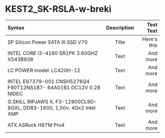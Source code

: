 # KEST2_SK-RSLA-w-breki

| Syntax      | Description | Test Text     |
| :---        |    :----:   |          ---: |
| SP Silicon Power SATA III SSD V70 | Title       | Here's this   |
| INTEL CORE i3-4160 SR1PK 3.60GHZ X543B938 | Text        | And more      |
| LC POWER model: LC420H-12 | Text        | And more      |
| INTEL E97379-001 CNSH5276Q4 F90T12NS1B7- 64A01B1 DC12V 0.28 NIDEC | Text        | And more      |
| G.SKILL RIPJAWS X, F3-12800CL9D-8GXL, DDR3-1600, 1,50v, 4Gx2 Intel XMP | Text        | And more      |
| ATX ASRock H97M Pro4 | Text        | And more      |